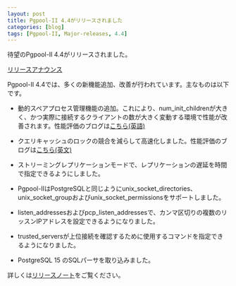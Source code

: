 ```yaml
---
layout: post
title: Pgpool-II 4.4がリリースされました
categories: [blog]
tags: [Pgpool-II, Major-releases, 4.4]
---
```

待望のPgpool-II 4.4がリリースされました。

[リリースアナウンス](https://www.pgpool.net/mediawiki/jp/index.php/%E3%83%A1%E3%82%A4%E3%83%B3%E3%83%9A%E3%83%BC%E3%82%B8#Pgpool-II_4.4.0_.E3.83.AA.E3.83.AA.E3.83.BC.E3.82.B9_.282022.2F12.2F06.29)

Pgpool-II 4.4では、多くの新機能追加、改善が行われています。主なものは以下です。

- 動的スペアプロセス管理機能の追加。これにより、num_init_childrenが大きく、かつ実際に接続するクライアントの数が大きく変動する環境で性能が改善されます。性能評価のブログは[こちら(英語)](https://pgsqlpgpool.blogspot.com/2022/11/dynamic-spare-process-management-in.html)

- クエリキャッシュのロックの競合を減らして高速化しました。性能評価のブログは[こちら(英文)](https://pgsqlpgpool.blogspot.com/2022/09/query-cache-improvement-in-pgpool-ii-44.html)

- ストリーミングレプリケーションモードで、レプリケーションの遅延を時間で指定できるようにしました。

- Pgpool-IIはPostgreSQLと同じようにunix_socket_directories、 unix_socket_groupおよびunix_socket_permissionsをサポートしました。

- listen_addressesおよびpcp_listen_addressesで、カンマ区切りの複数のリッスンIPアドレスを設定できるようになりました。

- trusted_serversが上位接続を確認するために使用するコマンドを指定できるようになりました。

- PostgreSQL 15 のSQLパーサを取り込みました。

詳しくは[リリースノート](https://www.pgpool.net/docs/44/ja/html/release-4-4-0.html)をご覧ください。
